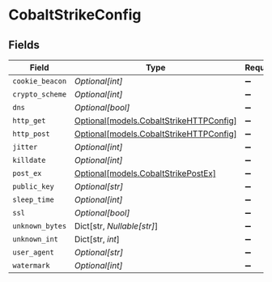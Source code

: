 # CobaltStrikeConfig


## Fields

| Field                                                                          | Type                                                                           | Required                                                                       | Description                                                                    |
| ------------------------------------------------------------------------------ | ------------------------------------------------------------------------------ | ------------------------------------------------------------------------------ | ------------------------------------------------------------------------------ |
| `cookie_beacon`                                                                | *Optional[int]*                                                                | :heavy_minus_sign:                                                             | N/A                                                                            |
| `crypto_scheme`                                                                | *Optional[int]*                                                                | :heavy_minus_sign:                                                             | N/A                                                                            |
| `dns`                                                                          | *Optional[bool]*                                                               | :heavy_minus_sign:                                                             | N/A                                                                            |
| `http_get`                                                                     | [Optional[models.CobaltStrikeHTTPConfig]](../models/cobaltstrikehttpconfig.md) | :heavy_minus_sign:                                                             | N/A                                                                            |
| `http_post`                                                                    | [Optional[models.CobaltStrikeHTTPConfig]](../models/cobaltstrikehttpconfig.md) | :heavy_minus_sign:                                                             | N/A                                                                            |
| `jitter`                                                                       | *Optional[int]*                                                                | :heavy_minus_sign:                                                             | N/A                                                                            |
| `killdate`                                                                     | *Optional[int]*                                                                | :heavy_minus_sign:                                                             | N/A                                                                            |
| `post_ex`                                                                      | [Optional[models.CobaltStrikePostEx]](../models/cobaltstrikepostex.md)         | :heavy_minus_sign:                                                             | N/A                                                                            |
| `public_key`                                                                   | *Optional[str]*                                                                | :heavy_minus_sign:                                                             | N/A                                                                            |
| `sleep_time`                                                                   | *Optional[int]*                                                                | :heavy_minus_sign:                                                             | N/A                                                                            |
| `ssl`                                                                          | *Optional[bool]*                                                               | :heavy_minus_sign:                                                             | N/A                                                                            |
| `unknown_bytes`                                                                | Dict[str, *Nullable[str]*]                                                     | :heavy_minus_sign:                                                             | N/A                                                                            |
| `unknown_int`                                                                  | Dict[str, *int*]                                                               | :heavy_minus_sign:                                                             | N/A                                                                            |
| `user_agent`                                                                   | *Optional[str]*                                                                | :heavy_minus_sign:                                                             | N/A                                                                            |
| `watermark`                                                                    | *Optional[int]*                                                                | :heavy_minus_sign:                                                             | N/A                                                                            |